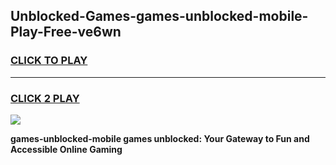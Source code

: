 
## Unblocked-Games-games-unblocked-mobile-Play-Free-ve6wn
<h3>
<a href="https://premium76.site?title=games-unblocked-mobile&ref=18A1">CLICK TO PLAY</a></h3>
<hr>

<h3>
<a href="https://premium76.site?title=games-unblocked-mobile&ref=18A1">CLICK 2 PLAY</a>
  
</h3>

<a href="https://premium76.site?title=games-unblocked-mobile&ref=18A1"><img src="https://clearcache.store/games.png"></a>


**games-unblocked-mobile games unblocked: Your Gateway to Fun and Accessible Online Gaming**
